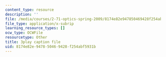 ```yaml
---
content_type: resource
description: ''
file: /media/courses/2-71-optics-spring-2009/8174e82e947850469428f254abf5931b_jNSvbmc_ecM.vtt
file_type: application/x-subrip
learning_resource_types: []
ocw_type: OCWFile
resourcetype: Other
title: 3play caption file
uid: 8174e82e-9478-5046-9428-f254abf5931b
---
```

